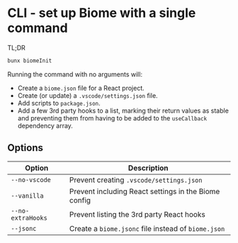 # CLI - set up Biome with a single command

TL;DR

```bash
bunx biomeInit
```

Running the command with no arguments will:

- Create a `biome.json` file for a React project.
- Create (or update) a `.vscode/settings.json` file.
- Add scripts to `package.json`.
- Add a few 3rd party hooks to a list, marking their return values as stable and
preventing them from having to be added to the `useCallback` dependency array.

## Options

| Option            | Description                                          |
|-------------------|------------------------------------------------------|
| `--no-vscode`     | Prevent creating `.vscode/settings.json`             |
| `--vanilla`       | Prevent including React settings in the Biome config |
| `--no-extraHooks` | Prevent listing the 3rd party React hooks            |
| `--jsonc`         | Create a `biome.jsonc` file instead of `biome.json`  |
